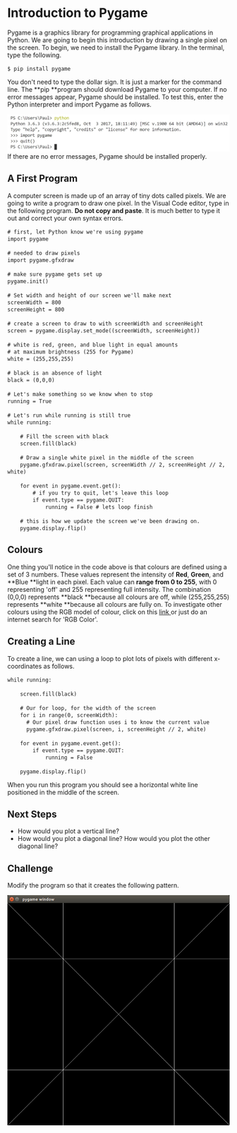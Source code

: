 # Introduction to Pygame

Pygame is a graphics library for programming graphical applications in Python.  We are going to begin this introduction by drawing a single pixel on the screen.  To begin, we need to install the Pygame library.  In the terminal, type the following.

```
$ pip install pygame
```

You don't need to type the dollar sign.  It is just a marker for the command line.  The **pip **program should download Pygame to your computer.  If no error messages appear, Pygame should be installed.  To test this, enter the Python interpreter and import Pygame as follows.

![](/assets/importPygameTest.JPG)If there are no error messages, Pygame should be installed properly.

## A First Program

A computer screen is made up of an array of tiny dots called pixels.  We are going to  write a program to draw one pixel.  In the Visual Code editor, type in the following program.  **Do not copy and paste**.  It is much better to type it out and correct your own syntax errors.

```
# first, let Python know we're using pygame
import pygame

# needed to draw pixels 
import pygame.gfxdraw

# make sure pygame gets set up
pygame.init()

# Set width and height of our screen we'll make next
screenWidth = 800
screenHeight = 800 

# create a screen to draw to with screenWidth and screenHeight
screen = pygame.display.set_mode((screenWidth, screenHeight)) 

# white is red, green, and blue light in equal amounts
# at maximum brightness (255 for Pygame)
white = (255,255,255) 

# black is an absence of light
black = (0,0,0) 

# Let's make something so we know when to stop
running = True

# Let's run while running is still true
while running: 

    # Fill the screen with black
    screen.fill(black) 

    # Draw a single white pixel in the middle of the screen
    pygame.gfxdraw.pixel(screen, screenWidth // 2, screenHeight // 2, white) 

    for event in pygame.event.get():
        # if you try to quit, let's leave this loop
        if event.type == pygame.QUIT: 
            running = False # lets loop finish 

    # this is how we update the screen we've been drawing on.
    pygame.display.flip()
```

## Colours

One thing you'll notice in the code above is that colours are defined using a set of 3 numbers.  These values represent the intensity of **Red**, **Green**, and **Blue **light in each pixel.  Each value can **range from 0 to 255**, with 0 representing 'off' and 255 representing full intensity.  The combination \(0,0,0\) represents **black **because all colours are off, while \(255,255,255\) represents **white **because all colours are fully on.  To investigate other colours using the RGB model of colour, click on this [link ](https://www.rapidtables.com/web/color/RGB_Color.html)or just do an internet search for 'RGB Color'.

## Creating a Line

To create a line, we can using a loop to plot lots of pixels with different x-coordinates as follows.

```
while running: 

    screen.fill(black) 

    # Our for loop, for the width of the screen
    for i in range(0, screenWidth):
      # Our pixel draw function uses i to know the current value
      pygame.gfxdraw.pixel(screen, i, screenHeight // 2, white) 

    for event in pygame.event.get():
        if event.type == pygame.QUIT: 
            running = False

    pygame.display.flip()
```

When you run this program you should see a horizontal white line positioned in the middle of the screen.

## Next Steps

* How would you plot a vertical line?
* How would you plot a diagonal line?  How would you plot the other diagonal line?

## Challenge

Modify the program so that it creates the following pattern.

![](/assets/challengePygameIntro.png)

